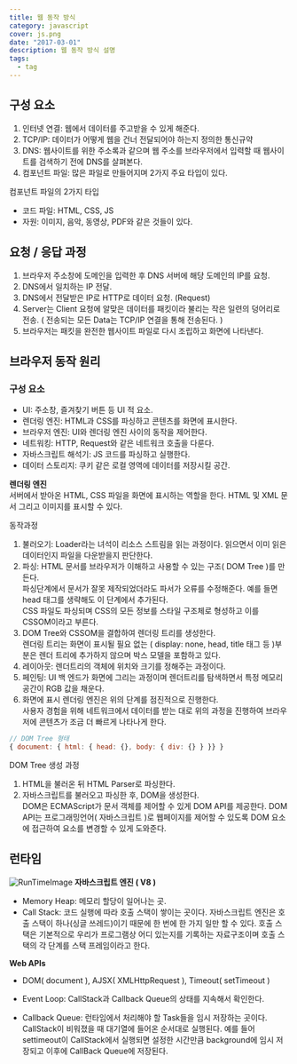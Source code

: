 ```yaml
---
title: 웹 동작 방식
category: javascript
cover: js.png
date: "2017-03-01"
description: 웹 동작 방식 설명
tags:
  - tag
---
```


## 구성 요소

1. 인터넷 연결: 웹에서 데이터를 주고받을 수 있게 해준다.
2. TCP/IP: 데이터가 어떻게 웹을 건너 전달되어야 하는지 정의한 통신규약
3. DNS: 웹사이트를 위한 주소록과 같으며 웹 주소를 브라우저에서 입력할 때 웹사이트를 검색하기 전에 DNS를 살펴본다.
4. 컴포넌트 파일: 많은 파일로 만들어지며 2가지 주요 타입이 있다.

컴포넌트 파일의 2가지 타입

- 코드 파일: HTML, CSS, JS
- 자원: 이미지, 음악, 동영상, PDF와 같은 것들이 있다.

## 요청 / 응답 과정

1. 브라우저 주소창에 도메인을 입력한 후 DNS 서버에 해당 도메인의 IP를 요청.
2. DNS에서 일치하는 IP 전달.
3. DNS에서 전달받은 IP로 HTTP로 데이터 요청. (Request)
4. Server는 Client 요청에 알맞은 데이터를 패킷이라 불리는 작은 일련의 덩어리로 전송. ( 전송되는 모든 Data는 TCP/IP 연결을 통해 전송된다. )
5. 브라우저는 패킷을 완전한 웹사이트 파일로 다시 조립하고 화면에 나타낸다.

## 브라우저 동작 원리

### 구성 요소

- UI: 주소창, 즐겨찾기 버튼 등 UI 적 요소.
- 렌더링 엔진: HTML과 CSS를 파싱하고 콘텐츠를 화면에 표시한다.
- 브라우저 엔진: UI와 렌더링 엔진 사이의 동작을 제어한다.
- 네트워킹: HTTP, Request와 같은 네트워크 호출을 다룬다.
- 자바스크립트 해석기: JS 코드를 파싱하고 실행한다.
- 데이터 스토리지: 쿠키 같은 로컬 영역에 데이터를 저장시킬 공간.

**렌더링 엔진**  
서버에서 받아온 HTML, CSS 파일을 화면에 표시하는 역할을 한다. HTML 및 XML 문서 그리고 이미지를 표시할 수 있다.

동작과정

1. 불러오기: Loader라는 녀석이 리소스 스트림을 읽는 과정이다. 읽으면서 이미 읽은 데이터인지 파일을 다운받을지 판단한다.
2. 파싱: HTML 문서를 브라우저가 이해하고 사용할 수 있는 구조( DOM Tree )를 만든다.  
   파싱단계에서 문서가 잘못 제작되었더라도 파서가 오류를 수정해준다. 예를 들면 head 태그를 생략해도 이 단계에서 추가된다.  
   CSS 파일도 파싱되며 CSS의 모든 정보를 스타일 구조체로 형성하고 이를 CSSOM이라고 부른다.
3. DOM Tree와 CSSOM을 결합하여 렌더링 트리를 생성한다.  
   렌더링 트리는 화면이 표시될 필요 없는 ( display: none, head, title 태그 등 )부분은 렌더 트리에 추가하지 않으며 박스 모델을 포함하고 있다.
4. 레이아웃: 렌더트리의 객체에 위치와 크기를 정해주는 과정이다.
5. 페인팅: UI 백 엔드가 화면에 그리는 과정이며 렌더트리를 탐색하면서 특정 메모리 공간이 RGB 값을 채운다.
6. 화면에 표시 렌더링 엔진은 위의 단계를 점진적으로 진행한다.  
   사용자 경험을 위해 네트워크에서 데이터를 받는 대로 위의 과정을 진행하여 브라우저에 콘텐츠가 조금 더 빠르게 나타나게 한다.

```js
// DOM Tree 형태
{ document: { html: { head: {}, body: { div: {} } }} }
```

DOM Tree 생성 과정

1. HTML을 불러온 뒤 HTML Parser로 파싱한다.
2. 자바스크립트를 불러오고 파싱한 후, DOM을 생성한다.  
   DOM은 ECMAScript가 문서 객체를 제어할 수 있게 DOM API를 제공한다. DOM API는 프로그래밍언어( 자바스크립트 )로 웹페이지를 제어할 수 있도록 DOM 요소에 접근하여 요소를 변경할 수 있게 도와준다.

## 런타임

![RunTimeImage](/images/howWebWork/runTime.png)
**자바스크립트 엔진 ( V8 )**

- Memory Heap: 메모리 할당이 일어나는 곳.
- Call Stack: 코드 실행에 따라 호출 스택이 쌓이는 곳이다.
  자바스크립트 엔진은 호출 스택이 하나(싱글 쓰레드)이기 때문에 한 번에 한 가지 일만 할 수 있다. 호출 스택은 기본적으로 우리가 프로그램상 어디 있는지를 기록하는 자료구조이며 호출 스택의 각 단계를 스택 프레임이라고 한다.

**Web APIs**

- DOM( document ), AJSX( XMLHttpRequest ), Timeout( setTimeout )

- Event Loop: CallStack과 Callback Queue의 상태를 지속해서 확인한다.
- Callback Queue: 런타임에서 처리해야 할 Task들을 임시 저장하는 곳이다.  
  CallStack이 비워졌을 때 대기열에 들어온 순서대로 실행된다. 예를 들어 settimeout이 CallStack에서 실행되면 설정한 시간만큼 background에 임시 저장되고 이후에 CallBack Queue에 저장된다.
